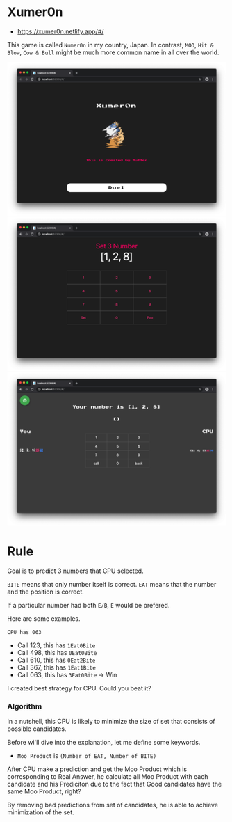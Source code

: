# Xumer0n

- https://xumer0n.netlify.app/#/

This game is called `Numer0n` in my country, Japan.
In contrast, `MOO`, `Hit & Blow`, `Cow & Bull` might be much more common name in all over the world.

![a](./assets/a.png)
![b](./assets/b.png)
![c](./assets/c.png)


# Rule

Goal is to predict 3 numbers that CPU selected.

`BITE` means that only number itself is correct.
`EAT` means that the number and the position is correct.

If a particular number had both `E/B`, `E` would be prefered.

Here are some examples.

    CPU has 063

- Call 123, this has `1Eat0Bite`
- Call 498, this has `0Eat0Bite`
- Call 610, this has `0Eat2Bite`
- Call 367, this has `1Eat1Bite`
- Call 063, this has `3Eat0Bite`  -> Win


I created best strategy for CPU. Could you beat it?


### Algorithm

In a nutshell, this CPU is likely to minimize the size of set that consists of possible candidates.

Before wi'll dive into the explanation, let me define some keywords.

- `Moo Product` is `(Number of EAT, Number of BITE)`

After CPU make a prediction and get the Moo Product which is corresponding to Real Answer, he calculate all Moo Product with each candidate and his Prediciton due to the fact that Good candidates have the same Moo Product, right?

By removing bad predictions from set of candidates, he is able to achieve minimization of the set.